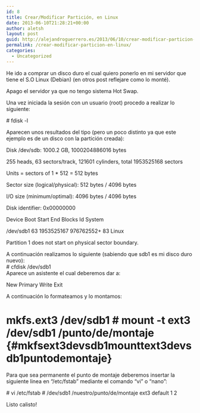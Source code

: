```yaml
---
id: 8
title: Crear/Modificar Partición, en Linux
date: 2013-06-10T21:28:21+00:00
author: aletsh
layout: post
guid: http://alejandroguerrero.es/2013/06/10/crear-modificar-particion-en-linux/
permalink: /crear-modificar-particion-en-linux/
categories:
  - Uncategorized
---
```

He ido a comprar un disco duro el cual quiero ponerlo en mi servidor que tiene el S.O Linux (Debian) (en otros post reflejare como lo monté).

Apago el servidor ya que no tengo sistema Hot Swap.

Una vez iniciada la sesión con un usuario (root) procedo a realizar lo siguiente:

<div class="csharpcode">
  # fdisk -l</p>
</div> Aparecen unos resultados del tipo (pero un poco distinto ya que este ejemplo es de un disco con la partición creada):</p> 

<div class="csharpcode">
  Disk /dev/sdb: 1000.2 GB, 1000204886016 bytes 
  
  <p>
    255 heads, 63 sectors/track, 121601 cylinders, total 1953525168 sectors
  </p>
  
  <p>
    Units = sectors of 1 * 512 = 512 bytes
  </p>
  
  <p>
    Sector size (logical/physical): 512 bytes / 4096 bytes
  </p>
  
  <p>
    I/O size (minimum/optimal): 4096 bytes / 4096 bytes
  </p>
  
  <p>
    Disk identifier: 0x00000000
  </p>
  
  <p>
    Device Boot Start End Blocks Id System
  </p>
  
  <p>
    /dev/sdb1 63 1953525167 976762552+ 83 Linux
  </p>
  
  <p>
    Partition 1 does not start on physical sector boundary.
  </p>
</div> A continuación realizamos lo siguiente (sabiendo que sdb1 es mi disco duro nuevo): 

<div class="csharpcode">
  # cfdisk /dev/sdb1
</div> Aparece un asistente el cual deberemos dar a: 

New Primary Write Exit

A continuación lo formateamos y lo montamos:

# mkfs.ext3 /dev/sdb1 # mount -t ext3 /dev/sdb1 /punto/de/montaje {#mkfsext3devsdb1mounttext3devsdb1puntodemontaje}

Para que sea permanente el punto de montaje deberemos insertar la siguiente linea en “/etc/fstab” mediante el comando “vi” o “nano”:

<span class="rem"># vi /etc/fstab</span> # /dev/sdb1 /nuestro/punto/de/montaje ext3 <span class="kwrd">default</span> 1 2

Listo calisto!</p>